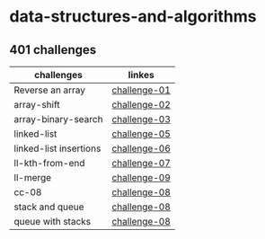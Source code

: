 # data-structures-and-algorithms 


## 401 challenges 
  | challenges            |      linkes   | 
  |-----------------------|:-------------:|
  | Reverse an array      | [challenge-01](https://github.com/401-advanced-javascript-israaOthman/data-structures-and-algorithms/pull/1)   |
  | array-shift           | [challenge-02](https://github.com/401-advanced-javascript-israaOthman/data-structures-and-algorithms/pull/3)   |
  | array-binary-search   | [challenge-03](https://github.com/401-advanced-javascript-israaOthman/data-structures-and-algorithms/pull/4)   |
  | linked-list           | [challenge-05](https://github.com/401-advanced-javascript-israaOthman/data-structures-and-algorithms/pull/7)   |
  | linked-list insertions| [challenge-06](https://github.com/401-advanced-javascript-israaOthman/data-structures-and-algorithms/pull/11)   |
  | ll-kth-from-end       | [challenge-07](https://github.com/401-advanced-javascript-israaOthman/data-structures-and-algorithms/pull/10)   |
  | ll-merge              | [challenge-09](https://github.com/401-advanced-javascript-israaOthman/data-structures-and-algorithms/pull/12)   |
  | cc-08                 | [challenge-08](https://github.com/401-advanced-javascript-israaOthman/data-structures-and-algorithms/pull/13)   |
  | stack and queue       | [challenge-08](https://github.com/401-advanced-javascript-israaOthman/data-structures-and-algorithms/pull/14)   |
  | queue with stacks     | [challenge-08](https://github.com/401-advanced-javascript-israaOthman/data-structures-and-algorithms/pull/15)   |





  








